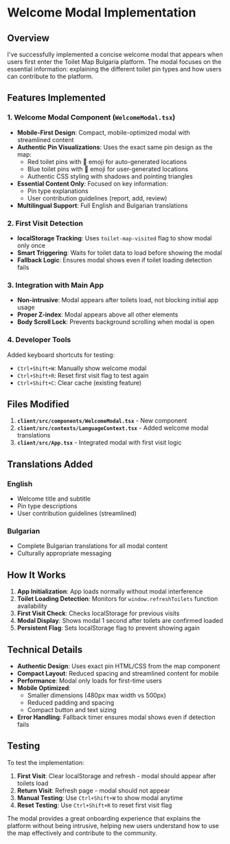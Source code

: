# Welcome Modal Implementation

## Overview
I've successfully implemented a concise welcome modal that appears when users first enter the Toilet Map Bulgaria platform. The modal focuses on the essential information: explaining the different toilet pin types and how users can contribute to the platform.

## Features Implemented

### 1. Welcome Modal Component (`WelcomeModal.tsx`)
- **Mobile-First Design**: Compact, mobile-optimized modal with streamlined content
- **Authentic Pin Visualizations**: Uses the exact same pin design as the map:
  - Red toilet pins with 🚽 emoji for auto-generated locations
  - Blue toilet pins with 🚽 emoji for user-generated locations
  - Authentic CSS styling with shadows and pointing triangles
- **Essential Content Only**: Focused on key information:
  - Pin type explanations
  - User contribution guidelines (report, add, review)
- **Multilingual Support**: Full English and Bulgarian translations

### 2. First Visit Detection
- **localStorage Tracking**: Uses `toilet-map-visited` flag to show modal only once
- **Smart Triggering**: Waits for toilet data to load before showing the modal
- **Fallback Logic**: Ensures modal shows even if toilet loading detection fails

### 3. Integration with Main App
- **Non-intrusive**: Modal appears after toilets load, not blocking initial app usage
- **Proper Z-index**: Modal appears above all other elements
- **Body Scroll Lock**: Prevents background scrolling when modal is open

### 4. Developer Tools
Added keyboard shortcuts for testing:
- `Ctrl+Shift+W`: Manually show welcome modal
- `Ctrl+Shift+R`: Reset first visit flag to test again
- `Ctrl+Shift+C`: Clear cache (existing feature)

## Files Modified

1. **`client/src/components/WelcomeModal.tsx`** - New component
2. **`client/src/contexts/LanguageContext.tsx`** - Added welcome modal translations
3. **`client/src/App.tsx`** - Integrated modal with first visit logic

## Translations Added

### English
- Welcome title and subtitle  
- Pin type descriptions
- User contribution guidelines (streamlined)

### Bulgarian
- Complete Bulgarian translations for all modal content
- Culturally appropriate messaging

## How It Works

1. **App Initialization**: App loads normally without modal interference
2. **Toilet Loading Detection**: Monitors for `window.refreshToilets` function availability
3. **First Visit Check**: Checks localStorage for previous visits
4. **Modal Display**: Shows modal 1 second after toilets are confirmed loaded
5. **Persistent Flag**: Sets localStorage flag to prevent showing again

## Technical Details

- **Authentic Design**: Uses exact pin HTML/CSS from the map component
- **Compact Layout**: Reduced spacing and streamlined content for mobile
- **Performance**: Modal only loads for first-time users
- **Mobile Optimized**: 
  - Smaller dimensions (480px max width vs 500px)
  - Reduced padding and spacing
  - Compact button and text sizing
- **Error Handling**: Fallback timer ensures modal shows even if detection fails

## Testing

To test the implementation:

1. **First Visit**: Clear localStorage and refresh - modal should appear after toilets load
2. **Return Visit**: Refresh page - modal should not appear
3. **Manual Testing**: Use `Ctrl+Shift+W` to show modal anytime
4. **Reset Testing**: Use `Ctrl+Shift+R` to reset first visit flag

The modal provides a great onboarding experience that explains the platform without being intrusive, helping new users understand how to use the map effectively and contribute to the community.
